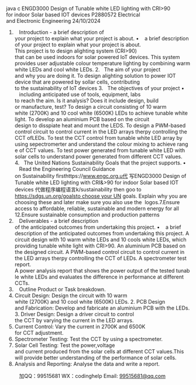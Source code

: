 java c
ENGD3000 
Design of Tunable white LED lighting with CRI>90 for indoor Solar based IOT devices 
P2880572 
Electrical and Electronic Engineering 
24/10/2024
1.    Introduction - a brief description of your project to explain what your project is about.
•    a brief description of your project to explain what your project is about.
This project is to design alighting system (CRI>90) that can be used indoors for solar powered IoT devices. This system provides user adjustable colour temperature lighting by combining warm white LEDs and cool white LEDs.
2.   The aim of your project and why you are doing it.
To design alighting solution to power IOT device that are powered by sollar cells, contributing to the sustainability of IoT devices
3.   The objectives of your project
•    including anticipated use of tools, equipment, labs to reach the aim. Is it analysis? Does it include design, build or manufacture, test?
To design a circuit consisting of 10 warm white (2700K) and 10 cool white (6500K) LEDs to achieve tunable white light.
To develop an aluminium PCB based on the circuit design to disspiate heat and mount the LEDS.
To design a PWM-based control circuit to control current in the LED arrays therpy controlling the CCT ofLEDs.
To test the CCT control from tunable white LED array by using sepectromerter and understand the colour mixing to achieve range of CCT values.
To test power generated from tunable white LED with solar cells to understand power generated from different CCT values.
4.   The United Nations Sustainability Goals that the project supports.
•    Read the Engineering Council Guidance on Sustainability firsthttps://www.engc.org.u代 写ENGD3000 Design of Tunable white LED lighting with CRI&>90 for indoor Solar based IOT devices
代做程序编程语言k/sustainability then goo to https://sdgs.un.org/goalsto choose your UN goals. Explain why you are choosing these and later make sure you also use the  logos.7.Ensure access to affordable, reliable, sustainable and modern energy for all 12.Ensure sustainable consumption and production patterns 
5.    Deliverables - a brief description of the anticipated outcomes from undertaking this project.
•    a brief description of the anticipated outcomes from undertaking this project.
A circuit design with 10 warm white LEDs and 10 cools white LEDs, which providing tunable white light with CRI>90.
An aluminium PCB based on the designed circuit.
A PWM-based control circuit to control current in the LED arrays therpy controlling the CCT of LEDs.
A spectrometer test report.
A power analysis report that shows the power output of the tested tunable white LEDs and evaluates the difference in performance at different CCTs.
6.    Outline Product or Task breakdown.
1. Circuit Design: Design the circuit with 10 warm white (2700K) and 10 cool white (6500K) LEDs.
2. PCB Design and Fabrication: Develop and fabricate an aluminium PCB with the LEDs.
3. Driver Design: Design a driver circuit to control the CCT by varying the current in the LED arrays.
4. Current Control: Vary the current in 2700K and 6500K for CCT adjustment.
5. Spectrometer Testing: Test the CCT by using a spectrometer.
6. Solar Cell Testing: Test the power,voltage and current produced from the solar cells at different CCT values.This will provide better understanding of the performance of solar cells.
7. Analysis and Reporting: Analyse the data and write a report.

         
加QQ：99515681  WX：codinghelp  Email: 99515681@qq.com
